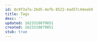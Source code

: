 ```yaml
---
id: 0c9f3a7a-2bd5-4efb-8522-4ad57c4deeb9
title: Tags
desc: ''
updated: 1623310879851
created: 1623310879851
stub: true
---
```


